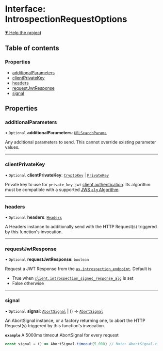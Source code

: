 # Interface: IntrospectionRequestOptions

[💗 Help the project](https://github.com/sponsors/panva)

## Table of contents

### Properties

- [additionalParameters](IntrospectionRequestOptions.md#additionalparameters)
- [clientPrivateKey](IntrospectionRequestOptions.md#clientprivatekey)
- [headers](IntrospectionRequestOptions.md#headers)
- [requestJwtResponse](IntrospectionRequestOptions.md#requestjwtresponse)
- [signal](IntrospectionRequestOptions.md#signal)

## Properties

### additionalParameters

• `Optional` **additionalParameters**: [`URLSearchParams`]( https://developer.mozilla.org/en-US/docs/Web/API/URLSearchParams )

Any additional parameters to send. This cannot override existing parameter values.

___

### clientPrivateKey

• `Optional` **clientPrivateKey**: [`CryptoKey`]( https://developer.mozilla.org/en-US/docs/Web/API/CryptoKey ) \| [`PrivateKey`](PrivateKey.md)

Private key to use for `private_key_jwt`
[client authentication](../types/ClientAuthenticationMethod.md). Its algorithm must be compatible with
a supported [JWS `alg` Algorithm](../types/JWSAlgorithm.md).

___

### headers

• `Optional` **headers**: [`Headers`]( https://developer.mozilla.org/en-US/docs/Web/API/Headers )

A Headers instance to additionally send with the HTTP Request(s) triggered by this function's invocation.

___

### requestJwtResponse

• `Optional` **requestJwtResponse**: `boolean`

Request a JWT Response from the
[`as.introspection_endpoint`](AuthorizationServer.md#introspection_endpoint). Default is

- True when
  [`client.introspection_signed_response_alg`](Client.md#introspection_signed_response_alg) is set
- False otherwise

___

### signal

• `Optional` **signal**: [`AbortSignal`]( https://developer.mozilla.org/en-US/docs/Web/API/AbortSignal ) \| () => [`AbortSignal`]( https://developer.mozilla.org/en-US/docs/Web/API/AbortSignal )

An AbortSignal instance, or a factory returning one, to abort the HTTP Request(s) triggered by
this function's invocation.

**`example`** A 5000ms timeout AbortSignal for every request
  ```js
  const signal = () => AbortSignal.timeout(5_000) // Note: AbortSignal.timeout may not yet be available in all runtimes.
  ```
